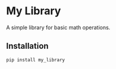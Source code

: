 # My Library

A simple library for basic math operations.

## Installation

```bash
pip install my_library
```
